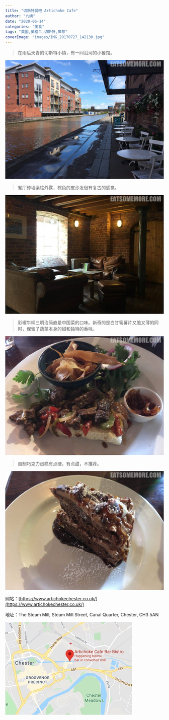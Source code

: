 ```yaml
---
title: "切斯特餐吧 Artichoke Cafe"
author: "九姨"
date: "2020-06-14"
categories: "美食"
tags: "英国,英格兰,切斯特,推荐"
coverImage: "images/IMG_20170727_142130.jpg"
---
```


>在雨后天青的切斯特小镇，有一间沿河的小餐馆。

![Artichoke Cafe](images/IMG_20170727_145906.jpg)

>餐厅砖墙梁柱外露，棕色的皮沙发很有复古的感觉。

![Artichoke Cafe](images/IMG_20170727_140233.jpg)

>彩椒牛柳三明治简直是中国菜的口味。新奇的是白甘筍薯片又脆又薄的同时，保留了蔬菜本身的甜和独特的香味。

![Artichoke Cafe](images/IMG_20170727_142130.jpg)

>自制巧克力蛋糕有点硬，有点甜，不推荐。

![Artichoke Cafe](images/IMG_20170727_144740.jpg)

网站：[https://www.artichokechester.co.uk/](https://www.artichokechester.co.uk/)

地址：The Steam Mill, Steam Mill Street, Canal Quarter, Chester, CH3 5AN

![Artichoke Cafe](images/artichokecafe.jpg)